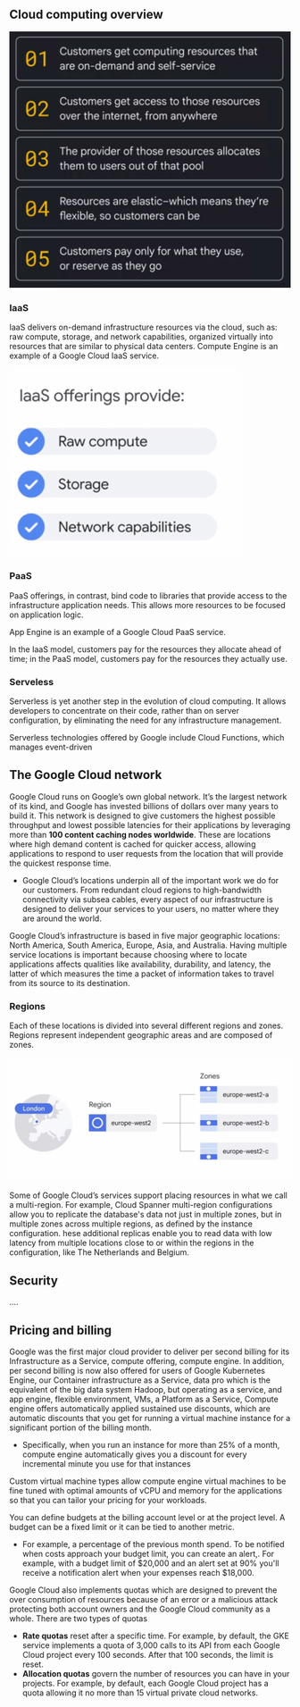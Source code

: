 ## Cloud computing overview

![alt text](image.png)

### IaaS

IaaS delivers on-demand infrastructure resources via the cloud, such as: raw compute, storage, and network capabilities, organized virtually into resources that are similar to physical data centers.
Compute Engine is an example of a Google Cloud IaaS service.

![alt text](image-1.png)

### PaaS

PaaS offerings, in contrast, bind code to libraries that provide access to the infrastructure application needs. This allows more resources to be focused on application logic.

App Engine is an example of a Google Cloud PaaS service.

In the IaaS model, customers pay for the resources they allocate ahead of time; in the PaaS model, customers pay for the resources they actually use.

### Serveless

Serverless is yet another step in the evolution of cloud computing. It allows developers to concentrate on their code, rather than on server configuration, by eliminating the need for any infrastructure management.

Serverless technologies offered by Google include Cloud Functions, which manages event-driven


## The Google Cloud network

Google Cloud runs on Google’s own global network. It’s the largest network of its kind, and Google has invested billions of dollars over many years to build it. This network is designed to give customers the highest possible throughput and lowest possible latencies for their applications by leveraging more than **100 content caching nodes worldwide**. These are locations where high demand content is cached for quicker access, allowing applications to respond to user requests from the location that will provide the quickest response time. 

* Google Cloud’s locations underpin all of the important work we do for our customers. From redundant cloud regions to high-bandwidth connectivity via subsea cables, every aspect of our infrastructure is designed to deliver your services to your users, no matter where they are around the world.

Google Cloud’s infrastructure is based in five major geographic locations: North America, South America, Europe, Asia, and Australia. Having multiple service locations is important because choosing where to locate applications affects qualities like availability, durability, and latency, the latter of which measures the time a packet of information takes to travel from its source to its destination.

### Regions 

Each of these locations is divided into several different regions and zones. Regions represent independent geographic areas and are composed of zones.

![alt text](image-2.png)

Some of Google Cloud’s services support placing resources in what we call a multi-region. For example, Cloud Spanner multi-region configurations allow you to replicate the database's data not just in multiple zones, but in multiple zones across multiple regions, as defined by the instance configuration. hese additional replicas enable you to read data with low latency from multiple locations close to or within the regions in the configuration, like The Netherlands and Belgium. 


## Security

....

## Pricing and billing


Google was the first major cloud provider to deliver per second billing for its Infrastructure as a Service, compute offering, compute engine. In addition, per second billing is now also offered for users of Google Kubernetes Engine, our Container infrastructure as a Service, data pro which is the equivalent of the big data system Hadoop, but operating as a service, and app engine, flexible environment, VMs, a Platform as a Service, Compute engine offers automatically applied sustained use discounts, which are automatic discounts that you get for running a virtual machine instance for a significant portion of the billing month.


  * Specifically, when you run an instance for more than 25% of a month, compute engine automatically gives you a discount for every incremental minute you use for that instances

Custom virtual machine types allow compute engine virtual machines to be fine tuned with optimal amounts of vCPU and memory for the applications so that you can tailor your pricing for your workloads.

You can define budgets at the billing account level or at the project level. A budget can be a fixed limit or it can be tied to another metric. 

  * For example, a percentage of the previous month spend. To be notified when costs approach your budget limit, you can create an alert,. For example, with a budget limit of $20,000 and an alert set at 90% you'll receive a notification alert when your expenses reach $18,000. 

Google Cloud also implements quotas which are designed to prevent the over consumption of resources because of an error or a malicious attack protecting both account owners and the Google Cloud community as a whole. There are two types of quotas

  - **Rate quotas** reset after a specific time. For example, by default, the GKE service implements a quota of 3,000 calls to its API from each Google Cloud project every 100 seconds. After that 100 seconds, the limit is reset.
  - **Allocation quotas** govern the number of resources you can have in your projects. For example, by default, each Google Cloud project has a quota allowing it no more than 15 virtual private cloud networks.